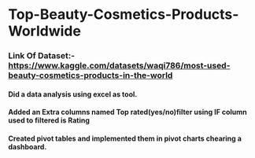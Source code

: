 # Top-Beauty-Cosmetics-Products-Worldwide
### Link Of Dataset:- https://www.kaggle.com/datasets/waqi786/most-used-beauty-cosmetics-products-in-the-world
#### Did a data analysis using excel as tool.
#### Added an Extra columns named Top rated(yes/no)filter using IF column used to filtered is Rating
#### Created pivot tables and implemented them in pivot charts chearing a dashboard.
